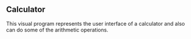 ## Calculator

This visual program represents the user interface of a calculator and also can do some of the arithmetic operations.